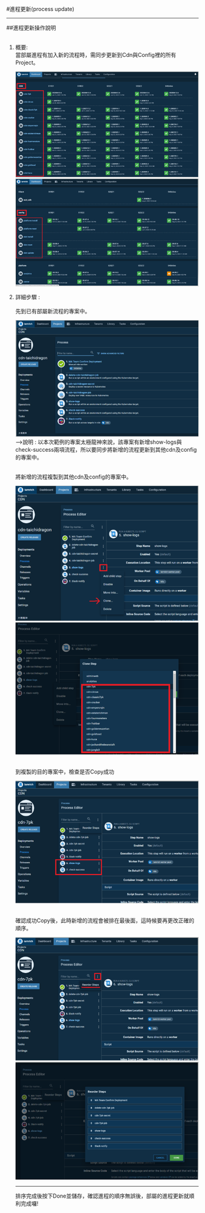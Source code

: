 #進程更新(process update)<hr>
##進程更新操作說明 
<ol>
<br>
<li>概要: 
<br>當部屬進程有加入新的流程時，需同步更新到Cdn與Config裡的所有Project。


![image.png](/.attachments/image-7e0175a3-1437-4e8f-840d-5f3e377bdd95.png)
![image.png](/.attachments/image-3c659607-b099-43b6-9ddd-d585949893bc.png)
<br>

<li>詳細步驟 : 
<br>
<br>
<Step1> 先到已有部屬新流程的專案中。

![image.png](/.attachments/image-3f24545e-477d-4fa2-90e1-7234e804a420.png)
-->說明 : 以本次範例的專案太極龍神來說，該專案有新增show-logs與check-success兩項流程，所以要同步將新增的流程更新到其他cdn及config的專案中。

<br>
<Step2> 將新增的流程複製到其他cdn及config的專案中。 

![image.png](/.attachments/image-d15d9ddc-a43c-46ab-b146-c2156da55a14.png)
![image.png](/.attachments/image-3875223c-2d53-40ff-88dd-22d56ac71c7a.png)

<br>
<Step3> 到複製的目的專案中，檢查是否Copy成功

![image.png](/.attachments/image-91963c1e-9a9e-4347-b844-3d1f462950a7.png)


<br>
<Step4> 確認成功Copy後，此時新增的流程會被排在最後面，這時候要再更改正確的順序。

![image.png](/.attachments/image-93e473cc-e464-454b-93b6-51a62b7f393f.png)
![image.png](/.attachments/image-ec9b85bb-7f18-4f3e-a83e-92d5876cad42.png)
<hr>
排序完成後按下Done並儲存，確認進程的順序無誤後，部屬的進程更新就順利完成囉!

